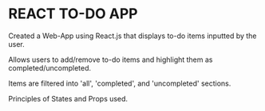 # REACT TO-DO APP
Created a Web-App using React.js that displays to-do items inputted by the user.

Allows users to add/remove to-do items and highlight them as completed/uncompleted.

Items are filtered into 'all', 'completed', and 'uncompleted' sections.

Principles of States and Props used.
